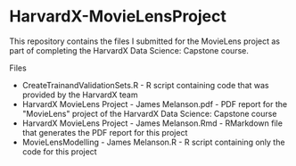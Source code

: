 # HarvardX-MovieLensProject
This repository contains the files I submitted for the MovieLens project as part of completing the HarvardX Data Science: Capstone course.

Files
- CreateTrainandValidationSets.R - R script containing code that was provided by the HarvardX team
- HarvardX MovieLens Project - James Melanson.pdf - PDF report for the "MovieLens" project of the HarvardX Data Science: Capstone course
- HarvardX MovieLens Project - James Melanson.Rmd - RMarkdown file that generates the PDF report for this project
- MovieLensModelling - James Melanson.R - R script containing only the code for this project
